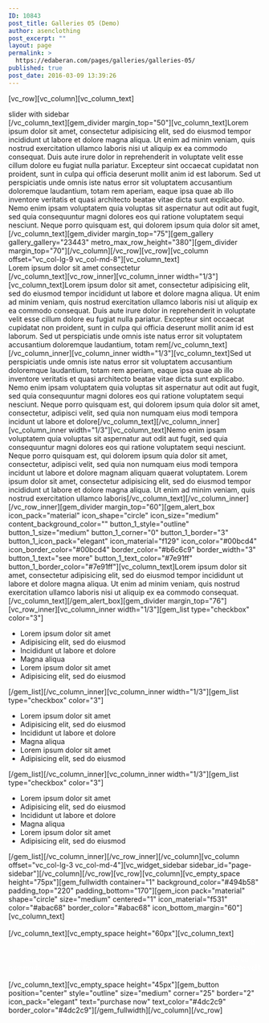 ```yaml
---
ID: 10843
post_title: Galleries 05 (Demo)
author: asenclothing
post_excerpt: ""
layout: page
permalink: >
  https://edaberan.com/pages/galleries/galleries-05/
published: true
post_date: 2016-03-09 13:39:26
---
```

[vc_row][vc_column][vc_column_text]
<div class="title-h1"><span class="light">slider with sidebar</span></div>
[/vc_column_text][gem_divider margin_top="50"][vc_column_text]Lorem ipsum dolor sit amet, consectetur adipisicing elit, sed do eiusmod tempor incididunt ut labore et dolore magna aliqua. Ut enim ad minim veniam, quis nostrud exercitation ullamco laboris nisi ut aliquip ex ea commodo consequat. Duis aute irure dolor in reprehenderit in voluptate velit esse cillum dolore eu fugiat nulla pariatur. Excepteur sint occaecat cupidatat non proident, sunt in culpa qui officia deserunt mollit anim id est laborum. Sed ut perspiciatis unde omnis iste natus error sit voluptatem accusantium doloremque laudantium, totam rem aperiam, eaque ipsa quae ab illo inventore veritatis et quasi architecto beatae vitae dicta sunt explicabo. Nemo enim ipsam voluptatem quia voluptas sit aspernatur aut odit aut fugit, sed quia consequuntur magni dolores eos qui ratione voluptatem sequi nesciunt. Neque porro quisquam est, qui dolorem ipsum quia dolor sit amet,[/vc_column_text][gem_divider margin_top="75"][gem_gallery gallery_gallery="23443" metro_max_row_height="380"][gem_divider margin_top="70"][/vc_column][/vc_row][vc_row][vc_column offset="vc_col-lg-9 vc_col-md-8"][vc_column_text]
<div class="title-h3">Lorem ipsum dolor sit amet consectetur</div>
[/vc_column_text][vc_row_inner][vc_column_inner width="1/3"][vc_column_text]Lorem ipsum dolor sit amet, consectetur adipisicing elit, sed do eiusmod tempor incididunt ut labore et dolore magna aliqua. Ut enim ad minim veniam, quis nostrud exercitation ullamco laboris nisi ut aliquip ex ea commodo consequat. Duis aute irure dolor in reprehenderit in voluptate velit esse cillum dolore eu fugiat nulla pariatur. Excepteur sint occaecat cupidatat non proident, sunt in culpa qui officia deserunt mollit anim id est laborum. Sed ut perspiciatis unde omnis iste natus error sit voluptatem accusantium doloremque laudantium, totam rem[/vc_column_text][/vc_column_inner][vc_column_inner width="1/3"][vc_column_text]Sed ut perspiciatis unde omnis iste natus error sit voluptatem accusantium doloremque laudantium, totam rem aperiam, eaque ipsa quae ab illo inventore veritatis et quasi architecto beatae vitae dicta sunt explicabo. Nemo enim ipsam voluptatem quia voluptas sit aspernatur aut odit aut fugit, sed quia consequuntur magni dolores eos qui ratione voluptatem sequi nesciunt. Neque porro quisquam est, qui dolorem ipsum quia dolor sit amet, consectetur, adipisci velit, sed quia non numquam eius modi tempora incidunt ut labore et dolore[/vc_column_text][/vc_column_inner][vc_column_inner width="1/3"][vc_column_text]Nemo enim ipsam voluptatem quia voluptas sit aspernatur aut odit aut fugit, sed quia consequuntur magni dolores eos qui ratione voluptatem sequi nesciunt. Neque porro quisquam est, qui dolorem ipsum quia dolor sit amet, consectetur, adipisci velit, sed quia non numquam eius modi tempora incidunt ut labore et dolore magnam aliquam quaerat voluptatem. Lorem ipsum dolor sit amet, consectetur adipisicing elit, sed do eiusmod tempor incididunt ut labore et dolore magna aliqua. Ut enim ad minim veniam, quis nostrud exercitation ullamco laboris[/vc_column_text][/vc_column_inner][/vc_row_inner][gem_divider margin_top="60"][gem_alert_box icon_pack="material" icon_shape="circle" icon_size="medium" content_background_color="" button_1_style="outline" button_1_size="medium" button_1_corner="0" button_1_border="3" button_1_icon_pack="elegant" icon_material="f129" icon_color="#00bcd4" icon_border_color="#00bcd4" border_color="#b6c6c9" border_width="3" button_1_text="see more" button_1_text_color="#7e91ff" button_1_border_color="#7e91ff"][vc_column_text]Lorem ipsum dolor sit amet, consectetur adipisicing elit, sed do eiusmod tempor incididunt ut labore et dolore magna aliqua. Ut enim ad minim veniam, quis nostrud exercitation ullamco laboris nisi ut aliquip ex ea commodo consequat.[/vc_column_text][/gem_alert_box][gem_divider margin_top="76"][vc_row_inner][vc_column_inner width="1/3"][gem_list type="checkbox" color="3"]
<ul>
 	<li>Lorem ipsum dolor sit amet</li>
 	<li>Adipisicing elit, sed do eiusmod</li>
 	<li>Incididunt ut labore et dolore</li>
 	<li>Magna aliqua</li>
 	<li>Lorem ipsum dolor sit amet</li>
 	<li>Adipisicing elit, sed do eiusmod</li>
</ul>
[/gem_list][/vc_column_inner][vc_column_inner width="1/3"][gem_list type="checkbox" color="3"]
<ul>
 	<li>Lorem ipsum dolor sit amet</li>
 	<li>Adipisicing elit, sed do eiusmod</li>
 	<li>Incididunt ut labore et dolore</li>
 	<li>Magna aliqua</li>
 	<li>Lorem ipsum dolor sit amet</li>
 	<li>Adipisicing elit, sed do eiusmod</li>
</ul>
[/gem_list][/vc_column_inner][vc_column_inner width="1/3"][gem_list type="checkbox" color="3"]
<ul>
 	<li>Lorem ipsum dolor sit amet</li>
 	<li>Adipisicing elit, sed do eiusmod</li>
 	<li>Incididunt ut labore et dolore</li>
 	<li>Magna aliqua</li>
 	<li>Lorem ipsum dolor sit amet</li>
 	<li>Adipisicing elit, sed do eiusmod</li>
</ul>
[/gem_list][/vc_column_inner][/vc_row_inner][/vc_column][vc_column offset="vc_col-lg-3 vc_col-md-4"][vc_widget_sidebar sidebar_id="page-sidebar"][/vc_column][/vc_row][vc_row][vc_column][vc_empty_space height="75px"][gem_fullwidth container="1" background_color="#494b58" padding_top="220" padding_bottom="170"][gem_icon pack="material" shape="circle" size="medium" centered="1" icon_material="f531" color="#abac68" border_color="#abac68" icon_bottom_margin="60"][vc_column_text]
<div class="title-xlarge" style="text-align: center;"><span class="light" style="color: #ffffff;">ad block</span></div>
[/vc_column_text][vc_empty_space height="60px"][vc_column_text]
<div class="styled-subtitle" style="text-align: center;"><span style="color: #ffffff;">Lorem ipsum dolor sit amet, consectetur adipisicing elit, sed do eiusmod tempor incididunt ut labore et dolore magna aliqua. Ut enim ad minim veniam, quis nostrud exercitation ullamco laboris nisi ut aliquip ex ea commodo consequat. Duis aute irure dolor in reprehenderit in voluptate velit esse cillum dolore eu</span></div>
[/vc_column_text][vc_empty_space height="45px"][gem_button position="center" style="outline" size="medium" corner="25" border="2" icon_pack="elegant" text="purchase now" text_color="#4dc2c9" border_color="#4dc2c9"][/gem_fullwidth][/vc_column][/vc_row]
